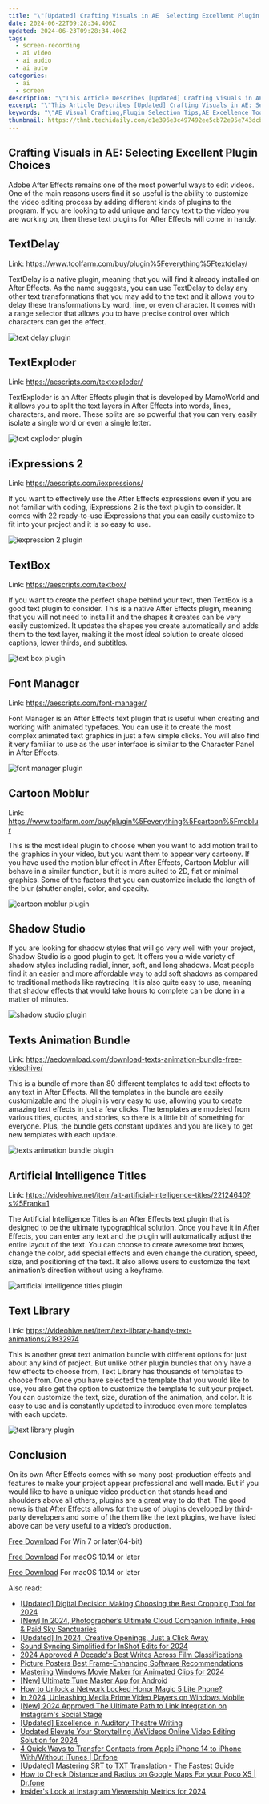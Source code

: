 ```yaml
---
title: "\"[Updated] Crafting Visuals in AE  Selecting Excellent Plugin Choices for 2024\""
date: 2024-06-22T09:28:34.406Z
updated: 2024-06-23T09:28:34.406Z
tags: 
  - screen-recording
  - ai video
  - ai audio
  - ai auto
categories: 
  - ai
  - screen
description: "\"This Article Describes [Updated] Crafting Visuals in AE: Selecting Excellent Plugin Choices for 2024\""
excerpt: "\"This Article Describes [Updated] Crafting Visuals in AE: Selecting Excellent Plugin Choices for 2024\""
keywords: "\"AE Visual Crafting,Plugin Selection Tips,AE Excellence Tools,Effective AE Plugins,AE Plugin Guide,Top AE Plug-Ins,Quality AE Graphics\""
thumbnail: https://thmb.techidaily.com/d1e396e3c497492ee5cb72e95e743dcb132cd92c3b826346b76ee873a38b74bb.jpg
---
```


## Crafting Visuals in AE: Selecting Excellent Plugin Choices

Adobe After Effects remains one of the most powerful ways to edit videos. One of the main reasons users find it so useful is the ability to customize the video editing process by adding different kinds of plugins to the program. If you are looking to add unique and fancy text to the video you are working on, then these text plugins for After Effects will come in handy.

## TextDelay

Link: <https://www.toolfarm.com/buy/plugin%5Feverything%5Ftextdelay/>

TextDelay is a native plugin, meaning that you will find it already installed on After Effects. As the name suggests, you can use TextDelay to delay any other text transformations that you may add to the text and it allows you to delay these transformations by word, line, or even character. It comes with a range selector that allows you to have precise control over which characters can get the effect.

![text delay plugin](https://images.wondershare.com/filmora/article-images/2022/07/text-delay-plugin.jpg)

## TextExploder

Link: <https://aescripts.com/textexploder/>

TextExploder is an After Effects plugin that is developed by MamoWorld and it allows you to split the text layers in After Effects into words, lines, characters, and more. These splits are so powerful that you can very easily isolate a single word or even a single letter.

![text exploder plugin](https://images.wondershare.com/filmora/article-images/2022/07/text-exploder-plugin.jpg)

## iExpressions 2

Link: <https://aescripts.com/iexpressions/>

If you want to effectively use the After Effects expressions even if you are not familiar with coding, iExpressions 2 is the text plugin to consider. It comes with 22 ready-to-use iExpressions that you can easily customize to fit into your project and it is so easy to use.

![iexpression 2 plugin](https://images.wondershare.com/filmora/article-images/2022/07/iexpression-2-plugin.jpg)

## TextBox

Link: <https://aescripts.com/textbox/>

If you want to create the perfect shape behind your text, then TextBox is a good text plugin to consider. This is a native After Effects plugin, meaning that you will not need to install it and the shapes it creates can be very easily customized. It updates the shapes you create automatically and adds them to the text layer, making it the most ideal solution to create closed captions, lower thirds, and subtitles.

![text box plugin](https://images.wondershare.com/filmora/article-images/2022/07/text-box-plugin.jpg)

## Font Manager

Link: <https://aescripts.com/font-manager/>

Font Manager is an After Effects text plugin that is useful when creating and working with animated typefaces. You can use it to create the most complex animated text graphics in just a few simple clicks. You will also find it very familiar to use as the user interface is similar to the Character Panel in After Effects.

![font manager plugin](https://images.wondershare.com/filmora/article-images/2022/07/font-manager-plugin.jpg)

## Cartoon Moblur

Link: <https://www.toolfarm.com/buy/plugin%5Feverything%5Fcartoon%5Fmoblur>

This is the most ideal plugin to choose when you want to add motion trail to the graphics in your video, but you want them to appear very cartoony. If you have used the motion blur effect in After Effects, Cartoon Moblur will behave in a similar function, but it is more suited to 2D, flat or minimal graphics. Some of the factors that you can customize include the length of the blur (shutter angle), color, and opacity.

![cartoon moblur plugin](https://images.wondershare.com/filmora/article-images/2022/07/cartoon-moblur-plugin.jpg)

## Shadow Studio

If you are looking for shadow styles that will go very well with your project, Shadow Studio is a good plugin to get. It offers you a wide variety of shadow styles including radial, inner, soft, and long shadows. Most people find it an easier and more affordable way to add soft shadows as compared to traditional methods like raytracing. It is also quite easy to use, meaning that shadow effects that would take hours to complete can be done in a matter of minutes.

![shadow studio plugin](https://images.wondershare.com/filmora/article-images/2022/07/shadow-studio-plugin.jpg)

## Texts Animation Bundle

Link: <https://aedownload.com/download-texts-animation-bundle-free-videohive/>

This is a bundle of more than 80 different templates to add text effects to any text in After Effects. All the templates in the bundle are easily customizable and the plugin is very easy to use, allowing you to create amazing text effects in just a few clicks. The templates are modeled from various titles, quotes, and stories, so there is a little bit of something for everyone. Plus, the bundle gets constant updates and you are likely to get new templates with each update.

![texts animation bundle plugin](https://images.wondershare.com/filmora/article-images/2022/07/texts-animation-bundle-plugin.jpg)

## Artificial Intelligence Titles

Link: <https://videohive.net/item/ait-artificial-intelligence-titles/22124640?s%5Frank=1>

The Artificial Intelligence Titles is an After Effects text plugin that is designed to be the ultimate typographical solution. Once you have it in After Effects, you can enter any text and the plugin will automatically adjust the entire layout of the text. You can choose to create awesome text boxes, change the color, add special effects and even change the duration, speed, size, and positioning of the text. It also allows users to customize the text animation’s direction without using a keyframe.

![artificial intelligence titles plugin](https://images.wondershare.com/filmora/article-images/2022/07/artificial-intelligence-titles-plugin.jpg)

## Text Library

Link: <https://videohive.net/item/text-library-handy-text-animations/21932974>

This is another great text animation bundle with different options for just about any kind of project. But unlike other plugin bundles that only have a few effects to choose from, Text Library has thousands of templates to choose from. Once you have selected the template that you would like to use, you also get the option to customize the template to suit your project. You can customize the text, size, duration of the animation, and color. It is easy to use and is constantly updated to introduce even more templates with each update.

![text library plugin](https://images.wondershare.com/filmora/article-images/2022/07/text-library-plugin.jpg)

## Conclusion

On its own After Effects comes with so many post-production effects and features to make your project appear professional and well made. But if you would like to have a unique video production that stands head and shoulders above all others, plugins are a great way to do that. The good news is that After Effects allows for the use of plugins developed by third-party developers and some of the them like the text plugins, we have listed above can be very useful to a video’s production.

[Free Download](https://tools.techidaily.com/wondershare/filmora/download/) For Win 7 or later(64-bit)

[Free Download](https://tools.techidaily.com/wondershare/filmora/download/) For macOS 10.14 or later

[Free Download](https://tools.techidaily.com/wondershare/filmora/download/) For macOS 10.14 or later

<ins class="adsbygoogle"
     style="display:block"
     data-ad-format="autorelaxed"
     data-ad-client="ca-pub-7571918770474297"
     data-ad-slot="1223367746"></ins>

<ins class="adsbygoogle"
     style="display:block"
     data-ad-format="autorelaxed"
     data-ad-client="ca-pub-7571918770474297"
     data-ad-slot="1223367746"></ins>



<ins class="adsbygoogle"
     style="display:block"
     data-ad-client="ca-pub-7571918770474297"
     data-ad-slot="8358498916"
     data-ad-format="auto"
     data-full-width-responsive="true"></ins>


<span class="atpl-alsoreadstyle">Also read:</span>
<div><ul>
<li><a href="https://fox-hovers.techidaily.com/updated-digital-decision-making-choosing-the-best-cropping-tool-for-2024/"><u>[Updated] Digital Decision Making  Choosing the Best Cropping Tool for 2024</u></a></li>
<li><a href="https://fox-hovers.techidaily.com/new-in-2024-photographers-ultimate-cloud-companion-infinite-free-and-paid-sky-sanctuaries/"><u>[New] In 2024, Photographer’s Ultimate Cloud Companion  Infinite, Free & Paid Sky Sanctuaries</u></a></li>
<li><a href="https://fox-hovers.techidaily.com/updated-in-2024-creative-openings-just-a-click-away/"><u>[Updated] In 2024, Creative Openings, Just a Click Away</u></a></li>
<li><a href="https://fox-hovers.techidaily.com/sound-syncing-simplified-for-inshot-edits-for-2024/"><u>Sound Syncing Simplified for InShot Edits for 2024</u></a></li>
<li><a href="https://fox-hovers.techidaily.com/2024-approved-a-decades-best-writes-across-film-classifications/"><u>2024 Approved  A Decade's Best Writes Across Film Classifications</u></a></li>
<li><a href="https://fox-hovers.techidaily.com/picture-posters-best-frame-enhancing-software-recommendations/"><u>Picture Posters  Best Frame-Enhancing Software Recommendations</u></a></li>
<li><a href="https://fox-hovers.techidaily.com/mastering-windows-movie-maker-for-animated-clips-for-2024/"><u>Mastering Windows Movie Maker for Animated Clips for 2024</u></a></li>
<li><a href="https://fox-hovers.techidaily.com/new-ultimate-tune-master-app-for-android/"><u>[New] Ultimate Tune Master App for Android</u></a></li>
<li><a href="https://unlock-android.techidaily.com/how-to-unlock-a-network-locked-honor-magic-5-lite-phone-by-drfone-android/"><u>How to Unlock a Network Locked Honor Magic 5 Lite Phone?</u></a></li>
<li><a href="https://some-approaches.techidaily.com/in-2024-unleashing-media-prime-video-players-on-windows-mobile/"><u>In 2024, Unleashing Media  Prime Video Players on Windows Mobile</u></a></li>
<li><a href="https://instagram-video-recordings.techidaily.com/new-2024-approved-the-ultimate-path-to-link-integration-on-instagrams-social-stage/"><u>[New] 2024 Approved  The Ultimate Path to Link Integration on Instagram's Social Stage</u></a></li>
<li><a href="https://some-knowledge.techidaily.com/updated-excellence-in-auditory-theatre-writing/"><u>[Updated] Excellence in Auditory Theatre Writing</u></a></li>
<li><a href="https://ai-video-tools.techidaily.com/updated-elevate-your-storytelling-wevideos-online-video-editing-solution-for-2024/"><u>Updated Elevate Your Storytelling WeVideos Online Video Editing Solution for 2024</u></a></li>
<li><a href="https://iphone-transfer.techidaily.com/4-quick-ways-to-transfer-contacts-from-apple-iphone-14-to-iphone-withwithout-itunes-drfone-by-drfone-transfer-from-ios/"><u>4 Quick Ways to Transfer Contacts from Apple iPhone 14 to iPhone With/Without iTunes | Dr.fone</u></a></li>
<li><a href="https://extra-guidance.techidaily.com/updated-mastering-srt-to-txt-translation-the-fastest-guide/"><u>[Updated] Mastering SRT to TXT Translation - The Fastest Guide</u></a></li>
<li><a href="https://android-location-track.techidaily.com/how-to-check-distance-and-radius-on-google-maps-for-your-poco-x5-drfone-by-drfone-virtual-android/"><u>How to Check Distance and Radius on Google Maps For your Poco X5 | Dr.fone</u></a></li>
<li><a href="https://instagram-video-recordings.techidaily.com/insiders-look-at-instagram-viewership-metrics-for-2024/"><u>Insider's Look at Instagram Viewership Metrics for 2024</u></a></li>
</ul></div>
